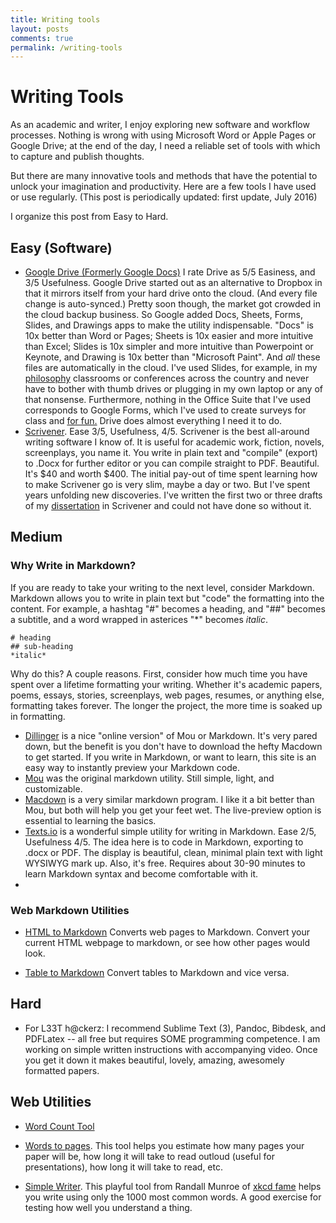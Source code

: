 ```yaml
---
title: Writing tools
layout: posts
comments: true
permalink: /writing-tools
---
```


# Writing Tools #

As an academic and writer, I enjoy exploring new software and workflow processes. Nothing is wrong with using Microsoft Word or Apple Pages or Google Drive; at the end of the day, I need a reliable set of tools with which to capture and publish thoughts. 

But there are many innovative tools and methods that have the potential to unlock your imagination and productivity. Here are a few tools I have used or use regularly. (This post is periodically updated: first update, July 2016)

I organize this post from Easy to Hard. 


## Easy (Software) ##

* [Google Drive (Formerly Google Docs)](https://drive.google.com/) I rate Drive as 5/5 Easiness, and 3/5 Usefulness. Google Drive started out as an alternative to Dropbox in that it mirrors itself from your hard drive onto the cloud. (And every file change is auto-synced.) Pretty soon though, the market got crowded in the cloud backup business. So Google added Docs, Sheets, Forms, Slides, and Drawings apps to make the utility indispensable. "Docs" is 10x better than Word or Pages; Sheets is 10x easier and more intuitive than Excel; Slides is 10x simpler and more intuitive than Powerpoint or Keynote, and Drawing is 10x better than "Microsoft Paint". And *all* these files are automatically in the cloud. I've used Slides, for example, in my [philosophy](/teaching) classrooms or conferences across the country and never have to bother with thumb drives or plugging in my own laptop or any of that nonsense. Furthermore, nothing in the Office Suite that I've used corresponds to Google Forms, which I've used to create surveys for class and [for fun.](http://keithbuhler.com/cs-lewis-influence-survey) Drive does almost everything I need it to do. 
* [Scrivener](https://www.literatureandlatte.com/scrivener.php). Ease 3/5, Usefulness, 4/5. Scrivener is the best all-around writing software I know of. It is useful for academic work, fiction, novels, screenplays, you name it. You write in plain text and "compile" (export) to .Docx for further editor or you can compile straight to PDF. Beautiful. It's $40 and worth $400. The initial pay-out of time spent learning how to make Scrivener go is very slim, maybe a day or two. But I've spent years unfolding new discoveries. I've written the first two or three drafts of my [dissertation](/phd) in Scrivener and could not have done so without it. 

## Medium ##

### Why Write in Markdown? ###

If you are ready to take your writing to the next level, consider Markdown. Markdown allows you to write in plain text but "code" the formatting into the content. For example, a hashtag "#" becomes a heading, and "##" becomes a subtitle, and a word wrapped in asterices "*" becomes *italic*. 

    # heading
    ## sub-heading
    *italic*

Why do this? A couple reasons. First, consider how much time you have spent over a lifetime formatting your writing. Whether it's academic papers, poems, essays, stories, screenplays, web pages, resumes, or anything else, formatting takes forever. The longer the project, the more time is soaked up in formatting. 

* [Dillinger](http://dillinger.io/) is a nice "online version" of Mou or Markdown. It's very pared down, but the benefit is you don't have to download the hefty Macdown to get started.  If you write in Markdown, or want to learn, this site is an easy way to instantly preview your Markdown code. 
* [Mou](http://25.io/mou/) was the original markdown utility. Still simple, light, and customizable. 
* [Macdown](http://macdown.uranusjr.com/) is a very similar markdown program. I like it a bit better than Mou, but both will help you get your feet wet. The live-preview option is essential to learning the basics. 
* [Texts.io](http://www.texts.io/) is a wonderful simple utility for writing in Markdown. Ease 2/5, Usefulness 4/5. The idea here is to code in Markdown, exporting to .docx or PDF. The display is beautiful, clean, minimal plain text with light WYSIWYG mark up. Also, it's free. Requires about 30-90 minutes to learn Markdown syntax and become comfortable with it.  
* 


### Web Markdown Utilities  ###


* [HTML to Markdown](https://domchristie.github.io/to-markdown/) Converts web pages to Markdown. Convert your current HTML webpage to markdown, or see how other pages would look. 

* [Table to Markdown](http://www.tablesgenerator.com/markdown_tables) Convert tables to Markdown and vice versa. 



## Hard 

+ For L33T h@ckerz: I recommend Sublime Text (3), Pandoc, Bibdesk, and PDFLatex -- all free but requires SOME programming competence. I am working on simple written instructions with accompanying video. Once you get it down it makes beautiful, lovely, amazing, awesomely formatted papers. 

## Web Utilities ##

* [Word Count Tool](https://wordcounter.net/)
* [Words to pages](http://wordstopages.com/). This tool helps you estimate how many pages your paper will be, how long it will take to read outloud (useful for presentations), how long it will take to read, etc. 

* [Simple Writer](https://xkcd.com/simplewriter/). This playful tool from Randall Munroe of [xkcd fame](http://www.xkcd.com/) helps you write using only the 1000 most common words. A good exercise for testing how well you understand a thing. 

